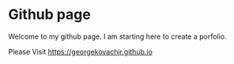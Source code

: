 # Github page
Welcome to my github page. I am starting here to create a porfolio.

Please Visit https://georgekovachjr.github.io
